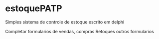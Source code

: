 # estoquePATP
Simples sistema de controle de estoque escrito em delphi

Completar formularios de vendas, compras
Retoques outros formularios

